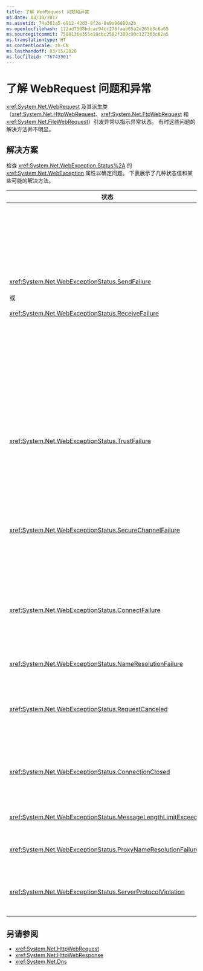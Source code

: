 ```yaml
---
title: 了解 WebRequest 问题和异常
ms.date: 03/30/2017
ms.assetid: 74a361a5-e912-42d3-8f2e-8e9a96880a2b
ms.openlocfilehash: 172ad7508bdcac94cc278faab65a2e265b3c6a65
ms.sourcegitcommit: 7588136e355e10cbc2582f389c90c127363c02a5
ms.translationtype: HT
ms.contentlocale: zh-CN
ms.lasthandoff: 03/15/2020
ms.locfileid: "76743901"
---
```

# <a name="understanding-webrequest-problems-and-exceptions"></a>了解 WebRequest 问题和异常
<xref:System.Net.WebRequest> 及其派生类（<xref:System.Net.HttpWebRequest>、<xref:System.Net.FtpWebRequest> 和 <xref:System.Net.FileWebRequest>）引发异常以指示异常状态。 有时这些问题的解决方法并不明显。  
  
## <a name="solutions"></a>解决方案  
 检查 <xref:System.Net.WebException.Status%2A> 的 <xref:System.Net.WebException> 属性以确定问题。 下表展示了几种状态值和某些可能的解决方法。  
  
|状态|详细信息|解决方案|  
|------------|-------------|--------------|  
|<xref:System.Net.WebExceptionStatus.SendFailure><br /><br /> 或<br /><br /> <xref:System.Net.WebExceptionStatus.ReceiveFailure>|基础套接字有问题。 可能已重置连接。|重新连接并重新发送该请求。<br /><br /> 确保安装了最新服务包。<br /><br /> 增大 <xref:System.Net.ServicePointManager.MaxServicePointIdleTime%2A?displayProperty=nameWithType> 属性的值。<br /><br /> 将 <xref:System.Net.HttpWebRequest.KeepAlive%2A?displayProperty=nameWithType> 设置为 `false`。<br /><br /> 增加与 <xref:System.Net.ServicePointManager.DefaultConnectionLimit%2A> 属性的最大连接数。<br /><br /> 检查代理配置。<br /><br /> 如果使用 SSL，请确保服务器进程有权访问证书存储。<br /><br /> 如果发送大量数据，请将 <xref:System.Net.HttpWebRequest.AllowWriteStreamBuffering%2A> 设置为 `false`。|  
|<xref:System.Net.WebExceptionStatus.TrustFailure>|无法验证服务器证书。|尝试使用 Internet Explorer 打开 URI。 解决 IE 显示的任何安全警报。 如果无法解决安全警报，则可创建一个证书策略类，该类执行返回 <xref:System.Net.ICertificatePolicy> 的 `true`，并将其传递给 <xref:System.Net.ServicePointManager.CertificatePolicy%2A>。<br /><br /> 请参阅 <https://support.microsoft.com/?id=823177>。<br /><br /> 确保已将签署服务器证书的证书颁发机构的证书添加到 Internet Explorer 的“受信任的证书颁发机构”列表。<br /><br /> 确保 URL 中的主机名与服务器证书上的公用名称相匹配。|  
|<xref:System.Net.WebExceptionStatus.SecureChannelFailure>|SSL 事务中出现错误，或有证书问题。|.NET Framework 1.1 版仅支持 SSL 3.0 版。 如果服务器仅使用 TLS 1.0 版或 SSL 2.0 版，则会引发异常。 升级到 .NET Framework 2.0 版，并设置 <xref:System.Net.ServicePointManager.SecurityProtocol%2A> 以匹配服务器。<br /><br /> 客户端证书由服务器不信任的证书颁发机构 (CA) 签署。 在服务器上安装 CA 证书。 请参阅<https://support.microsoft.com/?id=332077>。<br /><br /> 确保已安装最新服务包。|  
|<xref:System.Net.WebExceptionStatus.ConnectFailure>|连接失败。|防火墙或代理正在阻止连接。 修改防火墙或代理以允许连接。<br /><br /> 通过调用 <xref:System.Net.WebProxy> 构造函数在客户端应用程序中显式指定 <xref:System.Net.WebProxy> (`WebServiceProxyClass.Proxy = new WebProxy("http://server:80", true)`)。<br /><br /> 运行 Filemon 或 Regmon 以确保工作进程标识具有访问 WSPWSP.dll、HKLM\System\CurrentControlSet\Services\DnsCache 或 HKLM\System\CurrentControlSet\Services\WinSock2 的必要权限。|  
|<xref:System.Net.WebExceptionStatus.NameResolutionFailure>|域名服务无法解析主机名。|正确配置代理。 请参阅<https://support.microsoft.com/?id=318140>。<br /><br /> 确保任何已安装的防病毒软件或防火墙未阻止连接。|  
|<xref:System.Net.WebExceptionStatus.RequestCanceled>|已调用 <xref:System.Net.WebRequest.Abort%2A>，或出现错误。|此问题可能是由于客户端或服务器上负载过大引起的。 请减小负载。<br /><br /> 增大 <xref:System.Net.ServicePointManager.DefaultConnectionLimit%2A> 设置。<br /><br /> 请参阅 <https://support.microsoft.com/?id=821268> 以修改 Web 服务性能设置。|  
|<xref:System.Net.WebExceptionStatus.ConnectionClosed>|应用程序尝试写入已关闭的套接字。|客户端或服务器重载。 请减小负载。<br /><br /> 增大 <xref:System.Net.ServicePointManager.DefaultConnectionLimit%2A> 设置。<br /><br /> 请参阅 <https://support.microsoft.com/?id=821268> 以修改 Web 服务性能设置。|  
|<xref:System.Net.WebExceptionStatus.MessageLengthLimitExceeded>|已超出对消息长度设置的限制 (<xref:System.Net.HttpWebRequest.MaximumResponseHeadersLength%2A>)。|增大 <xref:System.Net.HttpWebRequest.MaximumResponseHeadersLength%2A> 属性的值。|  
|<xref:System.Net.WebExceptionStatus.ProxyNameResolutionFailure>|域名服务无法解析代理主机名。|正确配置代理。 请参阅<https://support.microsoft.com/?id=318140>。<br /><br /> 将 <xref:System.Net.HttpWebRequest> 属性设置为 <xref:System.Net.HttpWebRequest.Proxy%2A>，强制 `null` 不使用任何代理。|  
|<xref:System.Net.WebExceptionStatus.ServerProtocolViolation>|来自服务器的响应不是有效的 HTTP 响应。 .NET Framework 检测到服务器响应不符合 HTTP 1.1 RFC 时，会出现此问题。 如果响应包含错误标头或标头分隔符时，可能会出现此问题。RFC 2616 定义 HTTP 1.1 和来自服务器响应的有效格式。 有关详细信息，请参阅 [Internet 工程任务组 (IETF)](https://tools.ietf.org/html/rfc2616)网站上的 [RFC 2616 - 超文本传输协议 -- HTTP/1.1](https://www.ietf.org/)。|获取事务网络跟踪并检查响应中的标头。<br /><br /> 如果应用程序需要服务器响应，而无需解析（这可能是一个安全问题），请在配置文件中将 `useUnsafeHeaderParsing` 设置为 `true`。 请参阅 [\<httpWebRequest> 元素（网络设置）](../configure-apps/file-schema/network/httpwebrequest-element-network-settings.md)。|  
  
## <a name="see-also"></a>另请参阅

- <xref:System.Net.HttpWebRequest>
- <xref:System.Net.HttpWebResponse>
- <xref:System.Net.Dns>
